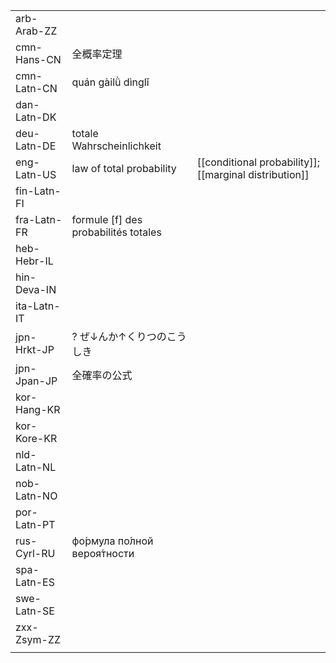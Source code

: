 | | | |
|-|-|-|
| arb-Arab-ZZ |  |  |
| cmn-Hans-CN | 全概率定理 |  |
| cmn-Latn-CN | quán gàilǜ dìnglǐ |  |
| dan-Latn-DK |  |  |
| deu-Latn-DE | totale Wahrscheinlichkeit |  |
| eng-Latn-US | law of total probability | [[conditional probability]]; [[marginal distribution]] |
| fin-Latn-FI |  |  |
| fra-Latn-FR | formule [f] des probabilités totales |  |
| heb-Hebr-IL |  |  |
| hin-Deva-IN |  |  |
| ita-Latn-IT |  |  |
| jpn-Hrkt-JP | ? ぜ↓んか↑くりつのこうしき |  |
| jpn-Jpan-JP | 全確率の公式 |  |
| kor-Hang-KR |  |  |
| kor-Kore-KR |  |  |
| nld-Latn-NL |  |  |
| nob-Latn-NO |  |  |
| por-Latn-PT |  |  |
| rus-Cyrl-RU | фо́рмула по́лной вероя́тности |  |
| spa-Latn-ES |  |  |
| swe-Latn-SE |  |  |
| zxx-Zsym-ZZ |  |  |
|  |  |  |
